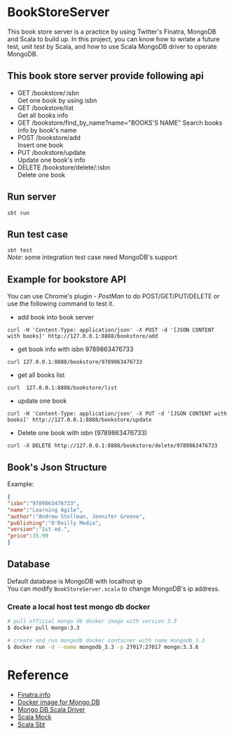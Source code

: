 # BookStoreServer

This book store server is a practice by using Twitter's Finatra, MongoDB and Scala to build up. In this project, you can know how to wriate a future test, unit test by Scala, and how to use Scala MongoDB driver to operate MongoDB.

## This book store server provide following api
- GET     /bookstore/:isbn  
Get one book by using isbn 
- GET     /bookstore/list  
Get all books info
- GET     /bookstore/find_by_name?name="BOOKS'S NAME"
Search books info by book's name
- POST    /bookstore/add  
Insert one book 
- PUT     /bookstore/update  
Update one book's info
- DELETE  /bookstore/delete/:isbn  
Delete one book

## Run server
`sbt run`

## Run test case
`sbt test`  
*Note*: some integration test case need MongoDB's support

## Example for bookstore API
You can use Chrome's plugin - *PostMan* to do POST/GET/PUT/DELETE or use the following command to test it.

- add book into book server
```
curl -H 'Content-Type: application/json' -X POST -d '[JSON CONTENT with books]' http://127.0.0.1:8888/bookstore/add
```

- get book info with isbn 9789863476733
```
curl 127.0.0.1:8888/bookstore/9789863476733
```

- get all books list
```
curl  127.0.0.1:8888/bookstore/list
```

- update one book
```
curl -H 'Content-Type: application/json' -X PUT -d '[JSON CONTENT with books]' http://127.0.0.1:8888/bookstore/update
```

- Delete one book with isbn (9789863476733)
```
curl -X DELETE http://127.0.0.1:8888/bookstore/delete/9789863476733
```

## Book's Json Structure
Example:
```json
{
"isbn":"9789863476733",
"name":"Learning Agile",
"author":"Andrew Stellman, Jennifer Greene",
"publishing":"O'Reilly Media",
"version":"1st ed.",
"price":35.99
}
```

## Database
Default database is MongoDB with localhost ip  
You can modify `BookStoreServer.scala` to change MongoDB's ip address.  

### Create a local host test mongo db docker
```bash
# pull official mongo db docker image with version 3.3
$ docker pull mongo:3.3

# create and run mongodb docker container with name mongodb_3.3
$ docker run -d --name mongodb_3.3 -p 27017:27017 mongo:3.3.6
```

# Reference
- [Finatra.info](http://twitter.github.io/finatra/)
- [Docker image for Mongo DB](https://hub.docker.com/_/mongo/)
- [Mongo DB Scala Driver](https://docs.mongodb.com/ecosystem/drivers/scala/#mongo-scala-driver)
- [Scala Mock](http://scalamock.org/)
- [Scala Sbt](http://www.scala-sbt.org/)
